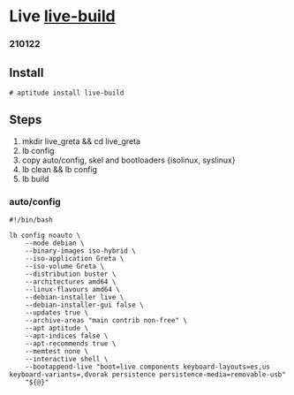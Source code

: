 # Live [live-build](https://live-team.pages.debian.net/live-manual/html/live-manual/index.en.html)
### 210122

## Install

```
# aptitude install live-build
```

## Steps

1. mkdir live_greta && cd live_greta
2. lb config
3. copy auto/config, skel and bootloaders {isolinux, syslinux}
4. lb clean && lb config
5. lb build


### auto/config

```
#!/bin/bash

lb config noauto \
    --mode debian \
    --binary-images iso-hybrid \
    --iso-application Greta \
    --iso-volume Greta \
    --distribution buster \
    --architectures amd64 \
    --linux-flavours amd64 \
    --debian-installer live \
    --debian-installer-gui false \
    --updates true \
    --archive-areas "main contrib non-free" \
    --apt aptitude \
    --apt-indices false \
    --apt-recommends true \
    --memtest none \
    --interactive shell \
    --bootappend-live "boot=live components keyboard-layouts=es,us keyboard-variants=,dvorak persistence persistence-media=removable-usb"
    "${@}"
```
